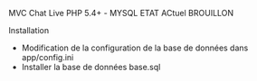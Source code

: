 MVC Chat Live PHP 5.4+ - MYSQL
ETAT ACtuel BROUILLON 

Installation
- Modification de la configuration de la base de données dans app/config.ini
- Installer la base de données base.sql
